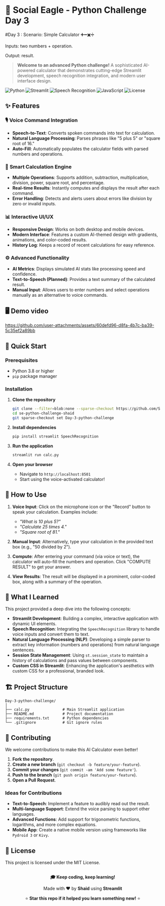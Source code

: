 # 🦅 Social Eagle - Python Challenge Day 3

#Day 3 : Scenario:
Simple Calculator ➕➖✖️➗

Inputs: two numbers + operation.

Output: result.

> **Welcome to an advanced Python challenge!** A sophisticated AI-powered calculator that demonstrates cutting-edge Streamlit development, speech recognition integration, and modern user interface design.

![Python](https://img.shields.io/badge/Python-3.8%2B-blue?style=for-the-badge&logo=python)
![Streamlit](https://img.shields.io/badge/Streamlit-1.28%2B-red?style=for-the-badge&logo=streamlit)
![Speech Recognition](https://img.shields.io/badge/Speech%20Recognition-3.10%2B-orange?style=for-the-badge&logo=microphone)
![JavaScript](https://img.shields.io/badge/JavaScript-ES6%2B-yellow?style=for-the-badge&logo=javascript)
![License](https://img.shields.io/badge/License-MIT-green?style=for-the-badge)


## ✨ Features

### 🎙️ **Voice Command Integration**

  - **Speech-to-Text**: Converts spoken commands into text for calculation.
  - **Natural Language Processing**: Parses phrases like "5 plus 5" or "square root of 16."
  - **Auto-Fill**: Automatically populates the calculator fields with parsed numbers and operations.

### 🔢 **Smart Calculation Engine**

  - **Multiple Operations**: Supports addition, subtraction, multiplication, division, power, square root, and percentage.
  - **Real-time Results**: Instantly computes and displays the result after each command.
  - **Error Handling**: Detects and alerts users about errors like division by zero or invalid inputs.

### 📊 **Interactive UI/UX**

  - **Responsive Design**: Works on both desktop and mobile devices.
  - **Modern Interface**: Features a custom AI-themed design with gradients, animations, and color-coded results.
  - **History Log**: Keeps a record of recent calculations for easy reference.

### ⚙️ **Advanced Functionality**

  - **AI Metrics**: Displays simulated AI stats like processing speed and confidence.
  - **Text-to-Speech (Planned)**: Provides a text summary of the calculated result.
  - **Manual Input**: Allows users to enter numbers and select operations manually as an alternative to voice commands.

## 🖥️ Demo video 



https://github.com/user-attachments/assets/60defd96-d8fa-4b7c-ba39-5c35ef2a89bb




## 🚀 Quick Start

### Prerequisites

  - Python 3.8 or higher
  - `pip` package manager

### Installation

1. **Clone the repository**
   ```bash
   git clone --filter=blob:none --sparse-checkout https://github.com/Shaidhms/se-python-challenge-shaid.git
   cd se-python-challenge-shaid
   git sparse-checkout set Day-3-python-challenge

2. **Install dependencies**
   ```bash
   pip install streamlit SpeechRecognition
   ```

3. **Run the application**
   ```bash
   streamlit run calc.py
   ```

4. **Open your browser**
   - Navigate to `http://localhost:8501`
   - Start using the voice-activated calculator\!

## 🎯 How to Use

1.  **Voice Input**: Click on the microphone icon or the "Record" button to speak your calculation. Examples include:

      - *"What is 10 plus 5?"*
      - *"Calculate 25 times 4."*
      - *"Square root of 81."*

2.  **Manual Input**: Alternatively, type your calculation in the provided text box (e.g., "50 divided by 2").

3.  **Compute**: After entering your command (via voice or text), the calculator will auto-fill the numbers and operation. Click "COMPUTE RESULT" to get your answer.

4.  **View Results**: The result will be displayed in a prominent, color-coded box, along with a summary of the operation.

## 🧠 What I Learned

This project provided a deep dive into the following concepts:

  - **Streamlit Development**: Building a complex, interactive application with dynamic UI elements.
  - **Speech Recognition**: Integrating the `SpeechRecognition` library to handle voice inputs and convert them to text.
  - **Natural Language Processing (NLP)**: Developing a simple parser to extract key information (numbers and operations) from natural language sentences.
  - **Session State Management**: Using `st.session_state` to maintain a history of calculations and pass values between components.
  - **Custom CSS in Streamlit**: Enhancing the application's aesthetics with custom CSS for a professional, branded look.

## 🏗️ Project Structure

```
Day-3-python-challenge/
│
├── calc.py               # Main Streamlit application
├── README.md             # Project documentation  
├── requirements.txt      # Python dependencies
└── .gitignore            # Git ignore rules
```
## 🤝 Contributing

We welcome contributions to make this AI Calculator even better\!

1.  **Fork the repository**.
2.  **Create a new branch** (`git checkout -b feature/your-feature`).
3.  **Commit your changes** (`git commit -am 'Add some feature'`).
4.  **Push to the branch** (`git push origin feature/your-feature`).
5.  **Open a Pull Request**.

### Ideas for Contributions

  - **Text-to-Speech**: Implement a feature to audibly read out the result.
  - **Multi-language Support**: Extend the voice parsing to support other languages.
  - **Advanced Functions**: Add support for trigonometric functions, logarithms, and more complex equations.
  - **Mobile App**: Create a native mobile version using frameworks like `Pydroid 3` or `Kivy`.

## 📄 License

This project is licensed under the MIT License.

## 
<div align="center">

**🎓 Keep coding, keep learning!**

Made with ❤️ by **Shaid** using **Streamlit**

⭐ **Star this repo if it helped you learn something new!** ⭐

</div>

